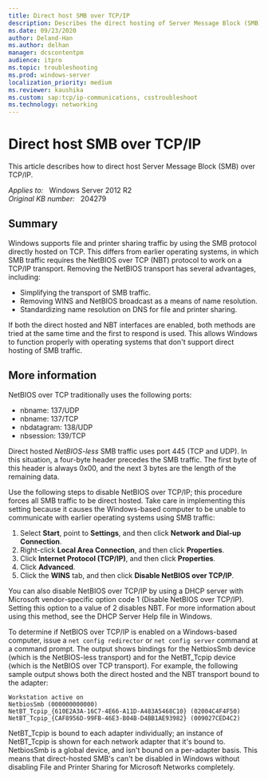 ```yaml
---
title: Direct host SMB over TCP/IP
description: Describes the direct hosting of Server Message Block (SMB) over TCP/IP.
ms.date: 09/23/2020
author: Deland-Han
ms.author: delhan
manager: dcscontentpm
audience: itpro
ms.topic: troubleshooting
ms.prod: windows-server
localization_priority: medium
ms.reviewer: kaushika
ms.custom: sap:tcp/ip-communications, csstroubleshoot
ms.technology: networking
---
```

# Direct host SMB over TCP/IP

This article describes how to direct host Server Message Block (SMB) over TCP/IP.

_Applies to:_ &nbsp; Windows Server 2012 R2  
_Original KB number:_ &nbsp; 204279

## Summary

Windows supports file and printer sharing traffic by using the SMB protocol directly hosted on TCP. This differs from earlier operating systems, in which SMB traffic requires the NetBIOS over TCP (NBT) protocol to work on a TCP/IP transport. Removing the NetBIOS transport has several advantages, including:

- Simplifying the transport of SMB traffic.
- Removing WINS and NetBIOS broadcast as a means of name resolution.
- Standardizing name resolution on DNS for file and printer sharing.

If both the direct hosted and NBT interfaces are enabled, both methods are tried at the same time and the first to respond is used. This allows Windows to function properly with operating systems that don't support direct hosting of SMB traffic.

## More information

NetBIOS over TCP traditionally uses the following ports:

- nbname: 137/UDP
- nbname: 137/TCP
- nbdatagram: 138/UDP
- nbsession: 139/TCP

Direct hosted *NetBIOS-less* SMB traffic uses port 445 (TCP and UDP). In this situation, a four-byte header precedes the SMB traffic. The first byte of this header is always 0x00, and the next 3 bytes are the length of the remaining data.

Use the following steps to disable NetBIOS over TCP/IP; this procedure forces all SMB traffic to be direct hosted. Take care in implementing this setting because it causes the Windows-based computer to be unable to communicate with earlier operating systems using SMB traffic:

1. Select **Start**, point to **Settings**, and then click **Network and Dial-up Connection**.
2. Right-click **Local Area Connection**, and then click **Properties**.
3. Click **Internet Protocol (TCP/IP)**, and then click **Properties**.
4. Click **Advanced**.
5. Click the **WINS** tab, and then click **Disable NetBIOS over TCP/IP**.

You can also disable NetBIOS over TCP/IP by using a DHCP server with Microsoft vendor-specific option code 1 (Disable NetBIOS over TCP/IP). Setting this option to a value of 2 disables NBT. For more information about using this method, see the DHCP Server Help file in Windows.

To determine if NetBIOS over TCP/IP is enabled on a Windows-based computer, issue a `net config redirector` or `net config server` command at a command prompt. The output shows bindings for the NetbiosSmb device (which is the NetBIOS-less transport) and for the NetBT_Tcpip device (which is the NetBIOS over TCP transport). For example, the following sample output shows both the direct hosted and the NBT transport bound to the adapter:

```console
Workstation active on
NetbiosSmb (000000000000)
NetBT_Tcpip_{610E2A3A-16C7-4E66-A11D-A483A5468C10} (02004C4F4F50)
NetBT_Tcpip_{CAF8956D-99FB-46E3-B04B-D4BB1AE93982} (009027CED4C2)
```

NetBT_Tcpip is bound to each adapter individually; an instance of NetBT_Tcpip is shown for each network adapter that it's bound to. NetbiosSmb is a global device, and isn't bound on a per-adapter basis. This means that direct-hosted SMB's can't be disabled in Windows without disabling File and Printer Sharing for Microsoft Networks completely.
